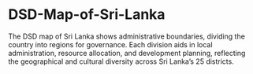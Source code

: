 # DSD-Map-of-Sri-Lanka
The DSD map of Sri Lanka shows administrative boundaries, dividing the country into regions for governance. Each division aids in local administration, resource allocation, and development planning, reflecting the geographical and cultural diversity across Sri Lanka’s 25 districts.
